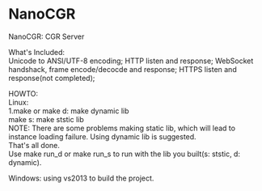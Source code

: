 # NanoCGR  
NanoCGR: CGR Server  
  
What's Included:  
  Unicode to ANSI/UTF-8 encoding;
  HTTP listen and response;
  WebSocket handshack, frame encode/decocde and response;
  HTTPS listen and response(not completed);
  
  
HOWTO:  
Linux:  
1.make or make d: make dynamic lib  
  make s: make ststic lib  
  NOTE: There are some problems making static lib, which will lead to  
    instance loading failure. Using dynamic lib is suggested.  
  That's all done.   
  Use make run_d or make run_s to run with the lib you built(s: ststic, d: dynamic).  
  
Windows: using vs2013 to build the project.  
  
